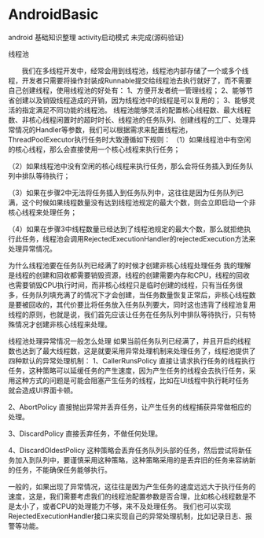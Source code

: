 # AndroidBasic
android 基础知识整理
activity启动模式 未完成(源码验证)



线程池

       我们在多线程开发中，经常会用到线程池，线程池内部存储了一个或多个线程，开发者只需要将操作封装成Runnable提交给线程池去执行就好了，而不需要自己创建线程，使用线程池的好处有：
1、方便开发者统一管理线程；
2、能够节省创建以及销毁线程造成的开销，因为线程池中的线程是可以复用的；
3、能够灵活的指定满足不同功能的线程池。
线程池能够灵活的配置核心线程数、最大线程数、非核心线程闲置时的超时时长、线程池的任务队列、创建线程的工厂、处理异常情况的Handler等参数，我们可以根据需求来配置线程池，ThreadPoolExecutor执行任务时大致遵循如下规则：
（1）如果线程池中有空闲的核心线程，那么会直接使用一个核心线程来执行任务；

（2）如果线程池中没有空闲的核心线程来执行任务，那么会将任务插入到任务队列中排队等待执行；

（3）如果在步骤2中无法将任务插入到任务队列中，这往往是因为任务队列已满，这个时候如果线程数量没有达到线程池规定的最大个数，则会立即启动一个非核心线程来处理任务；

（4）如果在步骤3中线程数量已经达到了线程池规定的最大个数，那么就拒绝执行此任务，线程池会调用RejectedExecutionHandler的rejectedExecution方法来处理异常情况。

为什么线程池要在任务队列已经满了的时候才创建非核心线程处理任务
我的理解是线程的创建和回收都需要销毁资源，线程的创建需要内存和CPU，线程的回收也需要销毁CPU执行时间，而非核心线程只是临时创建的线程，只有当任务很多，任务队列填充满了的情况下才会创建，当任务数量恢复正常后，非核心线程数是要被回收的，其代价要比将任务放入任务队列要大，同时这也违背了线程池复用线程的原则，也就是说，我们首先应该让任务在任务队列中排队等待执行，只有特殊情况才创建非核心线程来处理。

线程池处理异常情况一般怎么处理
如果当前任务队列已经满了，并且开启的线程数也达到了最大线程数，这是就要采用异常处理机制来处理任务了，线程池提供了四种默认的异常处理机制：
1、CallerRunsPolicy
直接让请求执行任务的线程执行任务，这种策略可以延缓任务的产生速度，因为产生任务的线程会去执行任务，采用这种方式的问题是可能会阻塞产生任务的线程，比如在UI线程中执行耗时任务就会造成UI界面卡顿。

2、AbortPolicy
直接抛出异常并丢弃任务，让产生任务的线程捕获异常做相应的处理。

3、DiscardPolicy
直接丢弃任务，不做任何处理。

4、DiscardOldestPolicy
这种策略会丢弃任务队列头部的任务，然后尝试将新任务加入到队列中，要谨慎采用这种策略，这种策略采用的是丢弃旧的任务来容纳新的任务，不能确保任务能够执行。

一般的，如果出现了异常情况，这往往是因为产生任务的速度远远大于执行任务的速度，这是，我们需要考虑我们的线程池配置参数是否合理，比如核心线程数是不是太小了，或者CPU的处理能力不够，来不及处理任务。
我们也可以实现RejectedExecutionHandler接口来实现自己的异常处理机制，比如记录日志、报警等功能。

